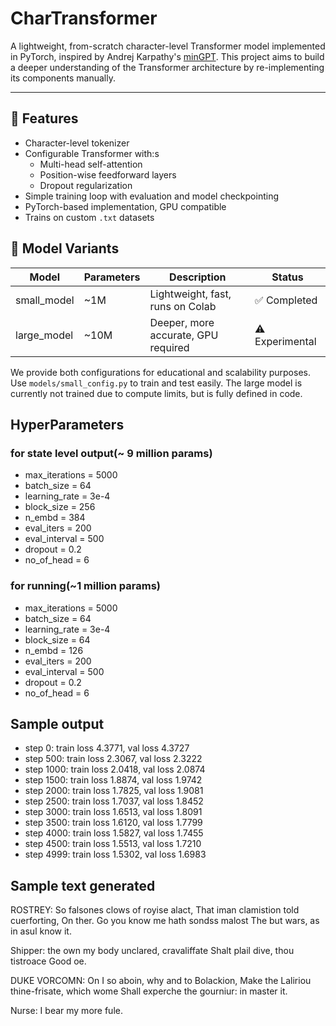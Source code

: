 # CharTransformer

A lightweight, from-scratch character-level Transformer model implemented in PyTorch, inspired by Andrej Karpathy's [minGPT](https://github.com/karpathy/minGPT). This project aims to build a deeper understanding of the Transformer architecture by re-implementing its components manually.

---

## 🔧 Features

- Character-level tokenizer
- Configurable Transformer with:s
  - Multi-head self-attention
  - Position-wise feedforward layers
  - Dropout regularization
- Simple training loop with evaluation and model checkpointing
- PyTorch-based implementation, GPU compatible
- Trains on custom `.txt` datasets


## 🚀 Model Variants

| Model        | Parameters | Description                         | Status      |
|--------------|------------|-------------------------------------|-------------|
| small_model  | ~1M        | Lightweight, fast, runs on Colab    | ✅ Completed |
| large_model  | ~10M       | Deeper, more accurate, GPU required | ⚠️ Experimental |

We provide both configurations for educational and scalability purposes.
Use `models/small_config.py` to train and test easily. The large model is currently not trained due to compute limits, but is fully defined in code.



## HyperParameters 

### for state level output(~ 9 million params)
- max_iterations = 5000
- batch_size = 64
- learning_rate = 3e-4
- block_size = 256
- n_embd = 384
- eval_iters = 200
- eval_interval = 500
- dropout = 0.2
- no_of_head = 6

### for running(~1 million params)
- max_iterations = 5000
- batch_size = 64
- learning_rate = 3e-4
- block_size = 64
- n_embd = 126
- eval_iters = 200
- eval_interval = 500
- dropout = 0.2
- no_of_head = 6



## Sample output 

- step 0: train loss 4.3771, val loss 4.3727
- step 500: train loss 2.3067, val loss 2.3222
- step 1000: train loss 2.0418, val loss 2.0874
- step 1500: train loss 1.8874, val loss 1.9742
- step 2000: train loss 1.7825, val loss 1.9081
- step 2500: train loss 1.7037, val loss 1.8452
- step 3000: train loss 1.6513, val loss 1.8091
- step 3500: train loss 1.6120, val loss 1.7799
- step 4000: train loss 1.5827, val loss 1.7455
- step 4500: train loss 1.5513, val loss 1.7210
- step 4999: train loss 1.5302, val loss 1.6983

## Sample text generated 

ROSTREY:
So falsones clows of royise alact,
That iman clamistion told cuerforting,
On ther. Go you know me hath sondss malost
The but wars, as in asul know it.

Shipper: the own my body unclared, cravaliffate
Shalt plail dive, thou tistroace
Good oe.

DUKE VORCOMN:
On I so aboin, why and to Bolackion,
Make the Laliriou thine-frisate, which wome
Shall experche the gourniur: in master it.

Nurse:
I bear my more fule.
